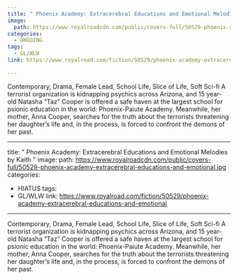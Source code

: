 ```yaml
---
title: " Phoenix Academy: Extracerebral Educations and Emotional Melodies by Kaith "
image:
  path: https://www.royalroadcdn.com/public/covers-full/50529-phoenix-academy-extracerebral-educations-and-emotional.jpg
categories:
  - ONGOING
tags:
  - GL/WLW
link: https://www.royalroad.com/fiction/50529/phoenix-academy-extracerebral-educations-and-emotional

---
```

Contemporary, Drama, Female Lead, School Life, Slice of Life, Soft Sci-fi
A terrorist organization is kidnapping psychics across Arizona, and 15 year-old Natasha “Taz” Cooper is offered a safe haven at the largest school for psionic education in the world: Phoenix-Paiute Academy.
Meanwhile, her mother, Anna Cooper, searches for the truth about the terrorists threatening her daughter’s life and, in the process, is forced to confront the demons of her past.

---
title: " Phoenix Academy: Extracerebral Educations and Emotional Melodies by Kaith "
image:
  path: https://www.royalroadcdn.com/public/covers-full/50529-phoenix-academy-extracerebral-educations-and-emotional.jpg
categories:
  - HIATUS
tags:
  - GL/WLW
link: https://www.royalroad.com/fiction/50529/phoenix-academy-extracerebral-educations-and-emotional

---
Contemporary, Drama, Female Lead, School Life, Slice of Life, Soft Sci-fi
A terrorist organization is kidnapping psychics across Arizona, and 15 year-old Natasha “Taz” Cooper is offered a safe haven at the largest school for psionic education in the world: Phoenix-Paiute Academy.
Meanwhile, her mother, Anna Cooper, searches for the truth about the terrorists threatening her daughter’s life and, in the process, is forced to confront the demons of her past.

